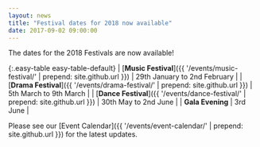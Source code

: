 ```yaml
---
layout: news
title: "Festival dates for 2018 now available"
date: 2017-09-02 09:00:00
---
```


The dates for the 2018 Festivals are now available!

{:.easy-table easy-table-default}
| [**Music Festival**]({{ '/events/music-festival/' | prepend: site.github.url }})    | 29th January to 2nd February |
| [**Drama Festival**]({{ '/events/drama-festival/' | prepend: site.github.url }})    | 5th March to 9th March       |
| [**Dance Festival**]({{ '/events/dance-festival/' | prepend: site.github.url }})    | 30th May to 2nd June         |
| **Gala Evening**                                                                    | 3rd June                     |

Please see our [Event Calendar]({{ '/events/event-calendar/' | prepend: site.github.url }}) for the latest updates.

